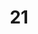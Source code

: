 ---
title: "21"
imageurl: "../src/content/assets/21.webp"
dwnurl: "https://imgs1.thamizhnation.org/21.jpg"
tags: ['thalaivar']
---